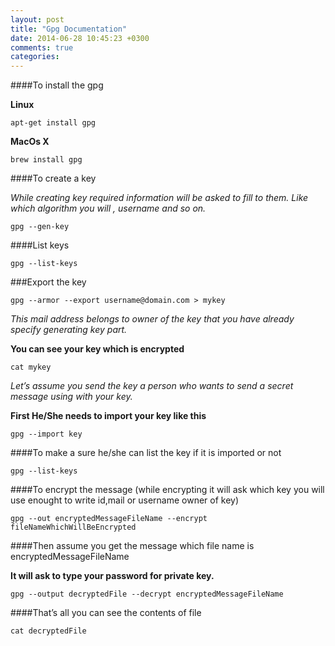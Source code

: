 ```yaml
---
layout: post
title: "Gpg Documentation"
date: 2014-06-28 10:45:23 +0300
comments: true
categories: 
---
```

####To install the gpg

**Linux**

```
apt-get install gpg
```

**MacOs X**

```
brew install gpg
```
####To create a key 

*While creating key required information will be asked to fill to them. Like which algorithm you will , username and so on.*

```
gpg --gen-key
```
####List keys
```
gpg --list-keys
```
###Export the key
```
gpg --armor --export username@domain.com > mykey
```
*This mail address belongs to owner of the key that you have already specify generating key part.*


**You can see your key which is encrypted**

```
cat mykey
```

*Let’s assume you send the key a person who wants to send a secret message using with your key.*

**First He/She needs to import your key like this**

```
gpg --import key
```

####To make a sure he/she can list the key if it is imported or not
```
gpg --list-keys
```

####To encrypt the message (while encrypting it will ask which key you will use enought to write id,mail or username owner of key)
```
gpg --out encryptedMessageFileName --encrypt fileNameWhichWillBeEncrypted
```
####Then assume you get the message which file name is encryptedMessageFileName

**It will ask to type your password for private key.**

```
gpg --output decryptedFile --decrypt encryptedMessageFileName
```

####That’s all you can see the contents of file
```
cat decryptedFile
```
